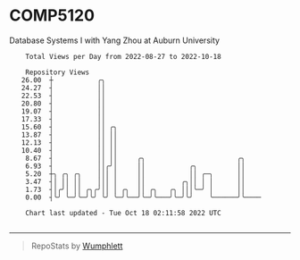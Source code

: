 # COMP5120
Database Systems I with Yang Zhou at Auburn University

```
    Total Views per Day from 2022-08-27 to 2022-10-18

    Repository Views
   26.00  ┼           ╭╮
   24.27  ┤           ││
   22.53  ┤           ││
   20.80  ┤           ││
   19.07  ┤           ││
   17.33  ┤           ││
   15.60  ┤           ││ ╭╮
   13.87  ┤           ││ ││
   12.13  ┤           ││ ││
   10.40  ┤           ││ ││
    8.67  ┤           ││ ││     ╭╮                       ╭╮
    6.93  ┤           ││╭╯│     ││           ╭╮          ││
    5.20  ┼╮ ╭╮ ╭╮    │││ │     ││           ││ ╭─╮      ││
    3.47  ┤│ ││ ││    │││ │     ││         ╭╮││ │ │      ││
    1.73  ┤│╭╯│ ││ ╭╮╭╯││ │ ╭╮  ││ ╭╮   ╭╮ │││╰─╯ │      ││
    0.00  ┤╰╯ ╰─╯╰─╯╰╯ ╰╯ ╰─╯╰──╯╰─╯╰───╯╰─╯╰╯    ╰──────╯╰────

    Chart last updated - Tue Oct 18 02:11:58 2022 UTC
    
```

---

> RepoStats by [Wumphlett](https://github.com/Wumphlett)
